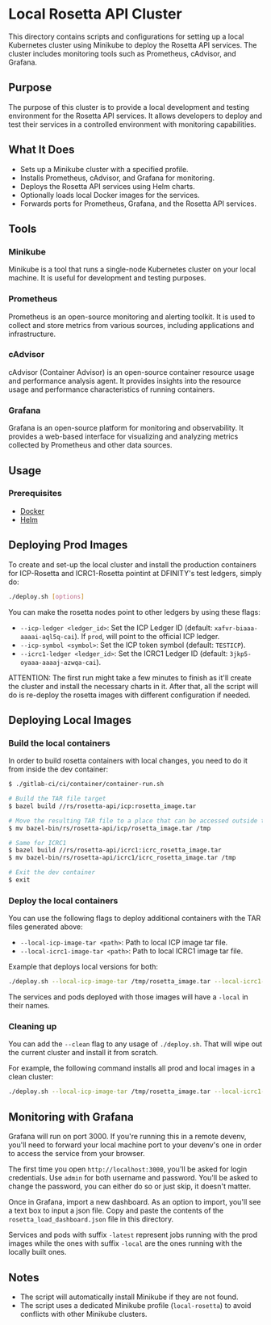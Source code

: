 # Local Rosetta API Cluster

This directory contains scripts and configurations for setting up a local Kubernetes cluster using Minikube to deploy the Rosetta API services. The cluster includes monitoring tools such as Prometheus, cAdvisor, and Grafana.

## Purpose

The purpose of this cluster is to provide a local development and testing environment for the Rosetta API services. It allows developers to deploy and test their services in a controlled environment with monitoring capabilities.

## What It Does

- Sets up a Minikube cluster with a specified profile.
- Installs Prometheus, cAdvisor, and Grafana for monitoring.
- Deploys the Rosetta API services using Helm charts.
- Optionally loads local Docker images for the services.
- Forwards ports for Prometheus, Grafana, and the Rosetta API services.

## Tools

### Minikube

Minikube is a tool that runs a single-node Kubernetes cluster on your local machine. It is useful for development and testing purposes.

### Prometheus

Prometheus is an open-source monitoring and alerting toolkit. It is used to collect and store metrics from various sources, including applications and infrastructure.

### cAdvisor

cAdvisor (Container Advisor) is an open-source container resource usage and performance analysis agent. It provides insights into the resource usage and performance characteristics of running containers.

### Grafana

Grafana is an open-source platform for monitoring and observability. It provides a web-based interface for visualizing and analyzing metrics collected by Prometheus and other data sources.

## Usage

### Prerequisites

- [Docker](https://docs.docker.com/get-docker/)
- [Helm](https://helm.sh/docs/intro/install)

## Deploying Prod Images

To create and set-up the local cluster and install the production containers for ICP-Rosetta and ICRC1-Rosetta pointint at DFINITY's test ledgers, simply do:
```bash
./deploy.sh [options]
```

You can make the rosetta nodes point to other ledgers by using these flags:
- `--icp-ledger <ledger_id>`: Set the ICP Ledger ID (default: `xafvr-biaaa-aaaai-aql5q-cai`). If `prod`, will point to the official ICP ledger.
- `--icp-symbol <symbol>`: Set the ICP token symbol (default: `TESTICP`).
- `--icrc1-ledger <ledger_id>`: Set the ICRC1 Ledger ID (default: `3jkp5-oyaaa-aaaaj-azwqa-cai`).

ATTENTION: The first run might take a few minutes to finish as it'll create the cluster and install the necessary charts in it. After that, all the script will do is re-deploy the rosetta images with different configuration if needed.

## Deploying Local Images

### Build the local containers
In order to build rosetta containers with local changes, you need to do it from inside the dev container:

```bash
$ ./gitlab-ci/ci/container/container-run.sh

# Build the TAR file target
$ bazel build //rs/rosetta-api/icp:rosetta_image.tar

# Move the resulting TAR file to a place that can be accessed outside the dev container
$ mv bazel-bin/rs/rosetta-api/icp/rosetta_image.tar /tmp

# Same for ICRC1
$ bazel build //rs/rosetta-api/icrc1:icrc_rosetta_image.tar
$ mv bazel-bin/rs/rosetta-api/icrc1/icrc_rosetta_image.tar /tmp

# Exit the dev container
$ exit
```

### Deploy the local containers

You can use the following flags to deploy additional containers with the TAR files generated above:

- `--local-icp-image-tar <path>`: Path to local ICP image tar file.
- `--local-icrc1-image-tar <path>`: Path to local ICRC1 image tar file.

Example that deploys local versions for both:

```bash
./deploy.sh --local-icp-image-tar /tmp/rosetta_image.tar --local-icrc1-image-tar /tmp/icrc_rosetta_image.tar
```

The services and pods deployed with those images will have a `-local` in their names.


### Cleaning up

You can add the `--clean` flag to any usage of `./deploy.sh`. That will wipe out the current cluster and install it from scratch.

For example, the following command installs all prod and local images in a clean cluster:

```bash
./deploy.sh --local-icp-image-tar /tmp/rosetta_image.tar --local-icrc1-image-tar /tmp/icrc_rosetta_image.tar --clean
```

## Monitoring with Grafana

Grafana will run on port 3000. If you're running this in a remote devenv, you'll need to forward your local machine port to your devenv's one in order to access the service from your browser.

The first time you open `http://localhost:3000`, you'll be asked for login credentials. Use `admin` for both username and password. You'll be asked to change the password, you can either do so or just skip, it doesn't matter.

Once in Grafana, import a new dashboard. As an option to import, you'll see a text box to input a json file. Copy and paste the contents of the `rosetta_load_dashboard.json` file in this directory.

Services and pods with suffix `-latest` represent jobs running with the prod images while the ones with suffix `-local` are the ones running with the locally built ones.


## Notes
- The script will automatically install Minikube if they are not found.
- The script uses a dedicated Minikube profile (`local-rosetta`) to avoid conflicts with other Minikube clusters.
